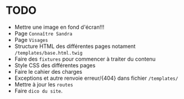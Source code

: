 # TODO

* Mettre une image en fond d'écran!!!
* Page ``` Connaître Sandra ```
* Page ``` Visages ```
* Structure HTML des différentes pages notament ``` /templates/base.html.twig ```
* Faire des ``` fixtures ``` pour commencer à traiter du contenu
* Style CSS des différentes pages
* Faire le cahier des charges
* Exceptions et autre renvoie erreur/{404} dans fichier ```/templates/```
* Mettre à jour les ```routes```
* Faire ```dico du site```.

